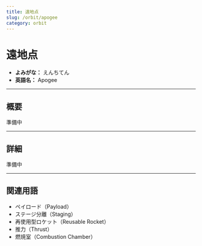 ```yaml
---
title: 遠地点
slug: /orbit/apogee
category: orbit
---
```


# 遠地点

- **よみがな：** えんちてん  
- **英語名：** Apogee

---

## 概要

準備中  

---

## 詳細

準備中  

---

## 関連用語

- ペイロード（Payload）
- ステージ分離（Staging）
- 再使用型ロケット（Reusable Rocket）
- 推力（Thrust）
- 燃焼室（Combustion Chamber）
